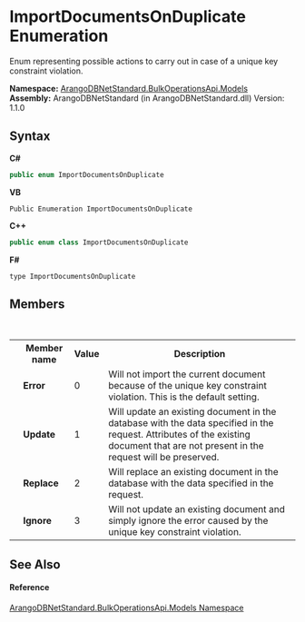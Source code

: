 # ImportDocumentsOnDuplicate Enumeration
 

Enum representing possible actions to carry out in case of a unique key constraint violation.

**Namespace:**&nbsp;<a href="d473710d-6fe8-202c-0831-2eca8af94baf">ArangoDBNetStandard.BulkOperationsApi.Models</a><br />**Assembly:**&nbsp;ArangoDBNetStandard (in ArangoDBNetStandard.dll) Version: 1.1.0

## Syntax

**C#**<br />
``` C#
public enum ImportDocumentsOnDuplicate
```

**VB**<br />
``` VB
Public Enumeration ImportDocumentsOnDuplicate
```

**C++**<br />
``` C++
public enum class ImportDocumentsOnDuplicate
```

**F#**<br />
``` F#
type ImportDocumentsOnDuplicate
```


## Members
&nbsp;<table><tr><th></th><th>Member name</th><th>Value</th><th>Description</th></tr><tr><td /><td target="F:ArangoDBNetStandard.BulkOperationsApi.Models.ImportDocumentsOnDuplicate.Error">**Error**</td><td>0</td><td>Will not import the current document because of the unique key constraint violation. This is the default setting.</td></tr><tr><td /><td target="F:ArangoDBNetStandard.BulkOperationsApi.Models.ImportDocumentsOnDuplicate.Update">**Update**</td><td>1</td><td>Will update an existing document in the database with the data specified in the request. Attributes of the existing document that are not present in the request will be preserved.</td></tr><tr><td /><td target="F:ArangoDBNetStandard.BulkOperationsApi.Models.ImportDocumentsOnDuplicate.Replace">**Replace**</td><td>2</td><td>Will replace an existing document in the database with the data specified in the request.</td></tr><tr><td /><td target="F:ArangoDBNetStandard.BulkOperationsApi.Models.ImportDocumentsOnDuplicate.Ignore">**Ignore**</td><td>3</td><td>Will not update an existing document and simply ignore the error caused by the unique key constraint violation.</td></tr></table>

## See Also


#### Reference
<a href="d473710d-6fe8-202c-0831-2eca8af94baf">ArangoDBNetStandard.BulkOperationsApi.Models Namespace</a><br />